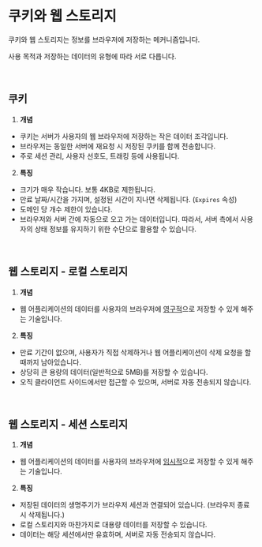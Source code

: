 # 쿠키와 웹 스토리지

쿠키와 웹 스토리지는 정보를 브라우저에 저장하는 메커니즘입니다.

사용 목적과 저장하는 데이터의 유형에 따라 서로 다릅니다.

<br>

## 쿠키

1. **개념**
  - 쿠키는 서버가 사용자의 웹 브라우저에 저장하는 작은 데이터 조각입니다.
  - 브라우저는 동일한 서버에 재요청 시 저장된 쿠키를 함께 전송합니다.
  - 주로 세션 관리, 사용자 선호도, 트래킹 등에 사용됩니다.

2. **특징**
  - 크기가 매우 작습니다. 보통 4KB로 제한됩니다.
  - 만료 날짜/시간을 가지며, 설정된 시간이 지나면 삭제됩니다. (`Expires` 속성)
  - 도메인 당 개수 제한이 있습니다.
  - 브라우저와 서버 간에 자동으로 오고 가는 데이터입니다. 따라서, 서버 측에서 사용자의 상태 정보를 유지하기 위한 수단으로 활용할 수 있습니다.

<br>

## 웹 스토리지 - 로컬 스토리지

1. **개념**
  - 웹 어플리케이션의 데이터를 사용자의 브라우저에 <U>영구적</U>으로 저장할 수 있게 해주는 기술입니다.

2. **특징**
  - 만료 기간이 없으며, 사용자가 직접 삭제하거나 웹 어플리케이션이 삭제 요청을 할 때까지 남아있습니다.
  - 상당히 큰 용량의 데이터(일반적으로 5MB)를 저장할 수 있습니다.
  - 오직 클라이언트 사이드에서만 접근할 수 있으며, 서버로 자동 전송되지 않습니다.

<br>

## 웹 스토리지 - 세션 스토리지

1. **개념**
  - 웹 어플리케이션의 데이터를 사용자의 브라우저에 <U>임시적</U>으로 저장할 수 있게 해주는 기술입니다.

2. **특징**
  - 저장된 데이터의 생명주기가 브라우저 세션과 연결되어 있습니다. (브라우저 종료 시 삭제됩니다.)
  - 로컬 스토리지와 마찬가지로 대용량 데이터를 저장할 수 있습니다.
  - 데이터는 해당 세션에서만 유효하며, 서버로 자동 전송되지 않습니다.